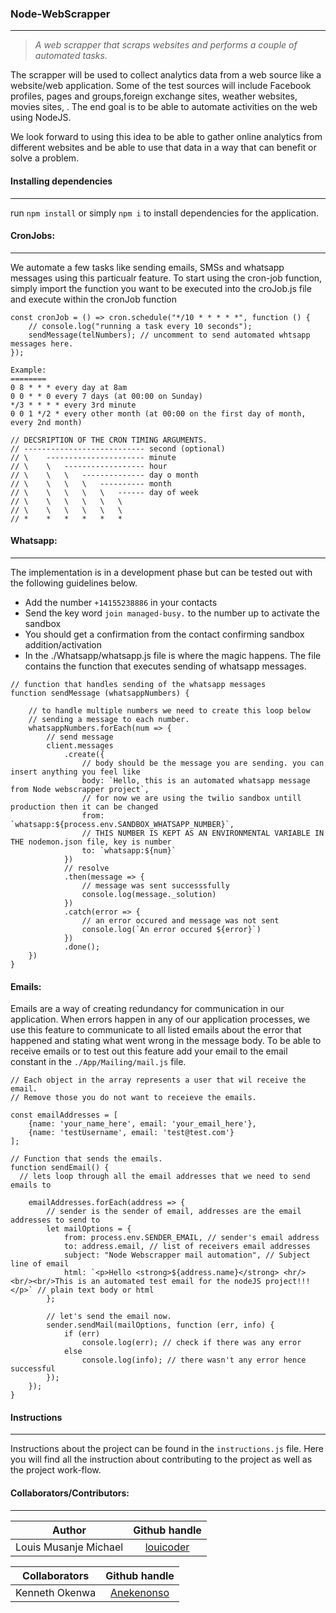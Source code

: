### Node-WebScrapper
---
> _A web scrapper that scraps websites and performs a couple of automated tasks._

The scrapper will be used to collect analytics data from a web source like a website/web application. Some of the test sources will include Facebook profiles, pages and groups,foreign exchange sites, weather websites, movies sites, . The end goal is to be able to automate activities on the web using NodeJS.

We look forward to using this idea to be able to gather online analytics from different websites and be able to use that data in a way that can benefit or solve a problem. 

#### Installing dependencies
---
run `npm install` or simply `npm i` to install dependencies for the application.

#### CronJobs:
---
We automate a few tasks like sending emails, SMSs and whatsapp messages using this particualr feature. To start using the cron-job function, simply import the function you want to be executed into the croJob.js file and execute within the cronJob function

```
const cronJob = () => cron.schedule("*/10 * * * * *", function () {
    // console.log("running a task every 10 seconds");
    sendMessage(telNumbers); // uncomment to send automated whtsapp messages here.
});

Example:
========
0 8 * * * every day at 8am
0 0 * * 0 every 7 days (at 00:00 on Sunday)
*/3 * * * * every 3rd minute
0 0 1 */2 * every other month (at 00:00 on the first day of month, every 2nd month)

// DECSRIPTION OF THE CRON TIMING ARGUMENTS.
// --------------------------- second (optional)
// \    ---------------------- minute
// \    \   ------------------ hour
// \    \   \   -------------- day o month
// \    \   \   \   ---------- month
// \    \   \   \   \   ------ day of week
// \    \   \   \   \   \
// \    \   \   \   \   \
// *    *   *   *   *   *
```
#### Whatsapp:
---
The implementation is in a development phase but can be tested out with the following guidelines below.
- Add the number `+14155238886` in your contacts
- Send the key word `join managed-busy.` to the number up to activate the sandbox
- You should get a confirmation from the contact confirming sandbox addition/activation
- In the ./Whatsapp/whatsapp.js file is where the magic happens. The file contains the function that executes sending of whatsapp messages. 

```
// function that handles sending of the whatsapp messages
function sendMessage (whatsappNumbers) {

    // to handle multiple numbers we need to create this loop below
    // sending a message to each number.
    whatsappNumbers.forEach(num => {
        // send message
        client.messages
            .create({
                // body should be the message you are sending. you can insert anything you feel like
                body: `Hello, this is an automated whatsapp message from Node webscrapper project`,
                // for now we are using the twilio sandbox untill production then it can be changed
                from: `whatsapp:${process.env.SANDBOX_WHATSAPP_NUMBER}`,
                // THIS NUMBER IS KEPT AS AN ENVIRONMENTAL VARIABLE IN THE nodemon.json file, key is number
                to: `whatsapp:${num}`
            })
            // resolve
            .then(message => {
                // message was sent successsfully
                console.log(message._solution)
            })
            .catch(error => {
                // an error occured and message was not sent
                console.log(`An error occured ${error}`)
            })
            .done();
    })
}
```

#### Emails:
Emails are a way of creating redundancy for communication in our application. When errors happen in any of our application processes, we use this feature to communicate to all listed emails about the error that happened and stating what went wrong in the message body. To be able to receive emails or to test out this feature add your email to the email constant in the `./App/Mailing/mail.js` file.

```
// Each object in the array represents a user that wil receive the email. 
// Remove those you do not want to receieve the emails.

const emailAddresses = [
    {name: 'your_name_here', email: 'your_email_here'},
    {name: 'testUsername', email: 'test@test.com'}
];

// Function that sends the emails.
function sendEmail() {
  // lets loop through all the email addresses that we need to send emails to
  
    emailAddresses.forEach(address => {
        // sender is the sender of email, addresses are the email addresses to send to
        let mailOptions = {
            from: process.env.SENDER_EMAIL, // sender's email address
            to: address.email, // list of receivers email addresses
            subject: "Node Webscrapper mail automation", // Subject line of email
            html: `<p>Hello <strong>${address.name}</strong> <hr/> <br/><br/>This is an automated test email for the nodeJS project!!!</p>` // plain text body or html
        };

        // let's send the email now.
        sender.sendMail(mailOptions, function (err, info) {
            if (err)
                console.log(err); // check if there was any error
            else
                console.log(info); // there wasn't any error hence successful
        });
    });
}
```
 
#### Instructions
---
Instructions about the project can be found in the `instructions.js` file. Here you will find all the instruction about contributing to the project as well as the project work-flow.

#### Collaborators/Contributors:
---

| Author        | Github handle |
| ------------- |:-------------:| 
| Louis Musanje Michael     | [louicoder](https://github.com/louicoder)|


| Collaborators      | Github handle      |
| ------------- |:-------------:|
| Kenneth Okenwa | [Anekenonso](https://github.com/Anekenonso)|
